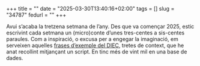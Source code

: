 +++
title = ""
date = "2025-03-30T13:40:16+02:00"
tags = []
slug = "34787"
fedurl = ""
+++

Avui s’acaba la tretzena setmana de l’any. Des que va començar 2025, estic escrivint cada setmana un (micro)conte d’unes tres-centes a sis-centes paraules. Com a inspiració, o excusa per a engegar la imaginació, em serveixen aquelles [frases d’exemple del DIEC](https://inspira.l0fi.net/), tretes de context, que he anat recollint mitjançant un script. En tinc més de vint mil en una base de dades.
